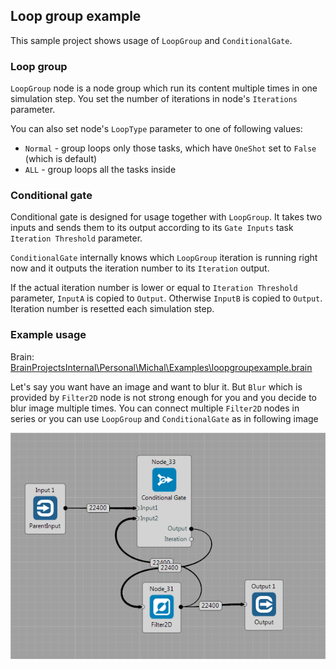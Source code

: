 ## Loop group example

This sample project shows usage of `LoopGroup` and `ConditionalGate`.

### Loop group
`LoopGroup` node is a node group which run its content multiple times in one simulation step. You set the number of iterations in node's `Iterations` parameter.

You can also set node's `LoopType` parameter to one of following values:

- `Normal` - group loops only those tasks, which have `OneShot` set to `False` (which is default)
- `ALL` - group loops all the tasks inside

### Conditional gate
Conditional gate is designed for usage together with `LoopGroup`. It takes two inputs and sends them to its output according to its `Gate Inputs` task `Iteration Threshold` parameter.

`ConditionalGate` internally knows which `LoopGroup` iteration is running right now and it outputs the iteration number to its `Iteration` output.

If the actual iteration number is lower or equal to `Iteration Threshold` parameter, `InputA` is copied to `Output`. Otherwise `InputB` is copied to `Output`. Iteration number is resetted each simulation step.

### Example usage
Brain: [BrainProjectsInternal\Personal\Michal\Examples\loopgroupexample.brain](https://github.com/GoodAI/BrainProjectsInternal/blob/master/Personal/Michal/Examples/loopGroupExample.brain)

Let's say you want have an image and want to blur it. But `Blur` which is provided by `Filter2D` node is not strong enough for you and you decide to blur image multiple times. You can connect multiple `Filter2D` nodes in series or you can use `LoopGroup` and `ConditionalGate` as in following image

![Internals of loop group](../img/loopgroupexample.png)